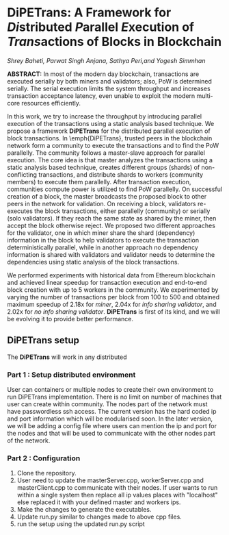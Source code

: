 # DiPETrans: A Framework for *Di*stributed *P*arallel *E*xecution of *Trans*actions of Blocks in Blockchain

*Shrey Baheti, Parwat Singh Anjana, Sathya Peri,and Yogesh Simmhan*

**ABSTRACT:** In most of the modern day blockchain, transactions are executed serially by both miners and validators; also, PoW is determined serially. The serial execution limits the system throughput and increases transaction acceptance latency, even unable to exploit the modern multi-core resources efficiently.

In this work, we try to increase the throughput by introducing parallel execution of the transactions using a static analysis based technique. We propose a framework **DiPETrans** for the distributed parallel execution of block transactions. In \emph{DiPETrans}, trusted peers in the blockchain network form a community to execute the transactions and to find the PoW parallelly. The community follows a master-slave approach for parallel execution. The core idea is that master analyzes the transactions using a static analysis based technique, creates different groups (shards) of non-conflicting transactions, and distribute shards to workers (community members) to execute them parallelly. After transaction execution, communities compute power is utilized to find PoW parallelly. On successful creation of a block, the master broadcasts the proposed block to other peers in the network for validation. On receiving a block, validators re-executes the block transactions, either parallelly (community) or serially (solo validators). If they reach the same state as shared by the miner, then accept the block otherwise reject. We proposed two different approaches for the validator, one in which miner share the shard (dependency) information in the block to help validators to execute the transaction deterministically parallel, while in another approach no dependency information is shared with validators and validator needs to determine the dependencies using static analysis of the block transactions.

We performed experiments with historical data from Ethereum blockchain and achieved linear speedup for transaction execution and end-to-end block creation with up to 5 workers in the community. We experimented by varying the number of transactions per block from 100 to 500 and obtained maximum speedup of 2.18x for *miner*, 2.04x for *info sharing validator*, and 2.02x for *no info sharing validator*. **DiPETrans** is first of its kind, and we will be evolving it to provide better performance. 


## DiPETrans setup

The **DiPETrans** will work in any distributed 

### Part 1 : Setup distributed environment

User can containers or multiple nodes to create their own environment to run DiPETrans implementation. There is no limit on number of machines that user can create within community. The nodes part of the network must have passwordless ssh access. The current version has the hard coded ip and port information which will be modularised soon. In the later version, we will be adding a config file where users can mention the ip and port for the nodes and that will be used to communicate with the other nodes part of the network.

### Part 2 : Configuration 

1. Clone the repository. 
2. User need to update the masterServer.cpp, workerServer.cpp and masterClient.cpp to communicate with their nodes. If user wants to run within a single system then replace all ip values places with "localhost" else replaced it with your defined master and workers ips.
3. Make the changes to generate the executables.
4. Update run.py similar to changes made to above cpp files.
5. run the setup using the updated run.py script

